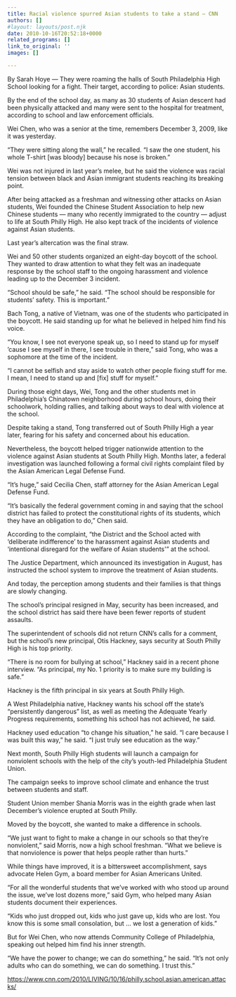 ```yaml
---
title: Racial violence spurred Asian students to take a stand – CNN
authors: []
#layout: layouts/post.njk
date: 2010-10-16T20:52:18+0000
related_programs: []
link_to_original: ''
images: []

---
```

<!--StartFragment--> 

<p style="mso-pagination:none;mso-layout-grid-align:none;
text-autospace:none">
  By Sarah Hoye — They were roaming the halls of South Philadelphia High School looking for a fight. Their target, according to police: Asian students.

<p style="mso-pagination:none;mso-layout-grid-align:none;
text-autospace:none">
  By the end of the school day, as many as 30 students of Asian descent had been physically attacked and many were sent to the hospital for treatment, according to school and law enforcement officials.

<p style="mso-pagination:none;mso-layout-grid-align:none;
text-autospace:none">
  Wei Chen, who was a senior at the time, remembers December 3, 2009, like it was yesterday.

<p style="mso-pagination:none;mso-layout-grid-align:none;
text-autospace:none">
  “They were sitting along the wall,” he recalled. “I saw the one student, his whole T-shirt [was bloody] because his nose is broken.”

<p style="mso-pagination:none;mso-layout-grid-align:none;
text-autospace:none">
  Wei was not injured in last year’s melee, but he said the violence was racial tension between black and Asian immigrant students reaching its breaking point.

<p style="mso-pagination:none;mso-layout-grid-align:none;
text-autospace:none">
  After being attacked as a freshman and witnessing other attacks on Asian students, Wei founded the Chinese Student Association to help new Chinese students — many who recently immigrated to the country — adjust to life at South Philly High. He also kept track of the incidents of violence against Asian students.

<p style="mso-pagination:none;mso-layout-grid-align:none;
text-autospace:none">
  Last year’s altercation was the final straw.

<p style="mso-pagination:none;mso-layout-grid-align:none;
text-autospace:none">
  Wei and 50 other students organized an eight-day boycott of the school. They wanted to draw attention to what they felt was an inadequate response by the school staff to the ongoing harassment and violence leading up to the December 3 incident.

<p style="mso-pagination:none;mso-layout-grid-align:none;
text-autospace:none">
  “School should be safe,” he said. “The school should be responsible for students’ safety. This is important.”

<p style="mso-pagination:none;mso-layout-grid-align:none;
text-autospace:none">
  Bach Tong, a native of Vietnam, was one of the students who participated in the boycott. He said standing up for what he believed in helped him find his voice.

<p style="mso-pagination:none;mso-layout-grid-align:none;
text-autospace:none">
  “You know, I see not everyone speak up, so I need to stand up for myself ’cause I see myself in there, I see trouble in there,” said Tong, who was a sophomore at the time of the incident.

<p style="mso-pagination:none;mso-layout-grid-align:none;
text-autospace:none">
  “I cannot be selfish and stay aside to watch other people fixing stuff for me. I mean, I need to stand up and [fix] stuff for myself.”

<p style="mso-pagination:none;mso-layout-grid-align:none;
text-autospace:none">
  During those eight days, Wei, Tong and the other students met in Philadelphia’s Chinatown neighborhood during school hours, doing their schoolwork, holding rallies, and talking about ways to deal with violence at the school.

<p style="mso-pagination:none;mso-layout-grid-align:none;
text-autospace:none">
  Despite taking a stand, Tong transferred out of South Philly High a year later, fearing for his safety and concerned about his education.

<p style="mso-pagination:none;mso-layout-grid-align:none;
text-autospace:none">
  Nevertheless, the boycott helped trigger nationwide attention to the violence against Asian students at South Philly High. Months later, a federal investigation was launched following a formal civil rights complaint filed by the Asian American Legal Defense Fund.

<p style="mso-pagination:none;mso-layout-grid-align:none;
text-autospace:none">
  “It’s huge,” said Cecilia Chen, staff attorney for the Asian American Legal Defense Fund.

<p style="mso-pagination:none;mso-layout-grid-align:none;
text-autospace:none">
  “It’s basically the federal government coming in and saying that the school district has failed to protect the constitutional rights of its students, which they have an obligation to do,” Chen said.

  According to the complaint, “the District and the School acted with ‘deliberate indifference’ to the harassment against Asian students and ‘intentional disregard for the welfare of Asian students'” at the school.

  The Justice Department, which announced its investigation in August, has instructed the school system to improve the treatment of Asian students.

  And today, the perception among students and their families is that things are slowly changing.

  The school’s principal resigned in May, security has been increased, and the school district has said there have been fewer reports of student assaults.

  The superintendent of schools did not return CNN’s calls for a comment, but the school’s new principal, Otis Hackney, says security at South Philly High is his top priority.

  “There is no room for bullying at school,” Hackney said in a recent phone interview. “As principal, my No. 1 priority is to make sure my building is safe.”

  Hackney is the fifth principal in six years at South Philly High.

  A West Philadelphia native, Hackney wants his school off the state’s “persistently dangerous” list, as well as meeting the Adequate Yearly Progress requirements, something his school has not achieved, he said.

  Hackney used education “to change his situation,” he said. “I care because I was built this way,” he said. “I just truly see education as the way.”

  Next month, South Philly High students will launch a campaign for nonviolent schools with the help of the city’s youth-led Philadelphia Student Union.

  The campaign seeks to improve school climate and enhance the trust between students and staff.

  Student Union member Shania Morris was in the eighth grade when last December’s violence erupted at South Philly.

  Moved by the boycott, she wanted to make a difference in schools.

  “We just want to fight to make a change in our schools so that they’re nonviolent,” said Morris, now a high school freshman. “What we believe is that nonviolence is power that helps people rather than hurts.”

  While things have improved, it is a bittersweet accomplishment, says advocate Helen Gym, a board member for Asian Americans United.

  “For all the wonderful students that we’ve worked with who stood up around the issue, we’ve lost dozens more,” said Gym, who helped many Asian students document their experiences.

  “Kids who just dropped out, kids who just gave up, kids who are lost. You know this is some small consolation, but … we lost a generation of kids.”

  But for Wei Chen, who now attends Community College of Philadelphia, speaking out helped him find his inner strength.

  “We have the power to change; we can do something,” he said. “It’s not only adults who can do something, we can do something. I trust this.”

  <https://www.cnn.com/2010/LIVING/10/16/philly.school.asian.american.attacks/>